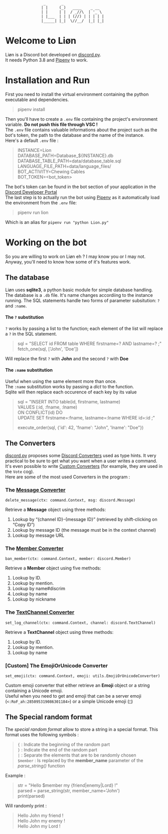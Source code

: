                      _       _                  
                    | |     (_)   ____    _ __  
                    | |     | |  / _//\  | '_ \ 
                    | |___  | | | (//) | | | | |
                    |_____| |_|  \//__/  |_| |_|

<!-- <img src="https://lion.fyi/lion_new.png" height="300" />-->

# Welcome to Liøn

Liøn is a Discord bot developed on [discord.py].  
It needs Python 3.8 and [Pipenv] to work.

# Installation and Run

First you need to install the virtual environment containing the python executable and dependencies. 
> pipenv install  

Then you'll have to create a `.env` file containing the project's environment variable.
**Do not push this file through VSC !**  
The `.env` file contains valuable informations about the project such as the bot's token, the path to the database 
and the name of the instance.  
Here's a default `.env` file :  
> INSTANCE=Lion  
DATABASE_PATH=Database_${INSTANCE}.db  
DATABASE_TABLE_PATH=data/database_table.sql  
LANGUAGE_FILE_PATH=data/language_files/  
BOT_ACTIVITY=Chewing Cables  
BOT_TOKEN=\<bot_token>  

The bot's token can be found in the bot section of your application in the [Discord Developer Portal]  
The last step is to actually run the bot using [Pipenv] as it automatically load the environment from the `.env` file:
> pipenv run lion

Which is an alias for `pipenv run "python Lion.py"`

# Working on the bot

So you are willing to work on Liøn eh ? I may know you or I may not.  
Anyway, you'll need to know how some of it's features work.  

## The database

Liøn uses **sqlite3**, a python basic module for simple database handling.  
The database is a `.db` file. It's name changes accordiing to the instance running.
The SQL statements handle two forms of parameter subsitution: `?` and `:name`.  

#### The `?` substitution

`?` works by passing a list to the function; each element of the list will 
replace a `?` in the SQL statement.  
> sql = "SELECT id FROM table WHERE firstname=? AND lastname=? ;"  
> fetch_one(sql, ['John', 'Doe'])  

Will replace the first `?` with **John** and the second `?` with **Doe**

#### The `:name` substitution

Useful when using the same element more than once.  
The `:name` substitution works by passing a *dict* to the function.  
Sqlite will then replace each occurence of each key by its value
> sql = "INSERT INTO table(id, firstname, lastname)  
>VALUES (:id, :fname, :lname)  
>ON CONFLICT(id) DO  
>UPDATE SET firstname=:fname, lastname=:lname WHERE id=:id ;"
>
> execute_order(sql, {'id': 42, 'fname': "John", 'lname': "Doe"})


## The Converters

[discord.py] proposes some [Discord Converters] used as type hints. 
It very practical to be sure to get what you want when a user writes a command.  
It's even possible to write [Custom Converters] (for example, they are used in the `Vote` cog).  
Here are some of the most used Converters in the program :  

### The [Message Converter]

`delete_message(ctx: command.Context, msg: discord.Message)`

Retrieve a **Message** object using three methods:

1. Lookup by “{channel ID}-{message ID}” (retrieved by shift-clicking on “Copy ID”)
2. Lookup by message ID (the message must be in the context channel)
3. Lookup by message URL

### The [Member Converter]

`ban_member(ctx: command.Context, member: discord.Member)`

Retrieve a **Member** object using five methods:

1. Lookup by ID.
2. Lookup by mention.
3. Lookup by name#discrim
4. Lookup by name
5. Lookup by nickname

### The [TextChannel Converter]

`set_log_channel(ctx: command.Context, channel: discord.TextChannel)`

Retrieve a **TextChannel** object using three methods:  

1. Lookup by ID.
2. Lookup by mention.
3. Lookup by name

### \[Custom] The EmojiOrUnicode Converter

`set_emoji(ctx: command.Context, emoji: utils.EmojiOrUnicodeConverter)`

Custom emoji converter that either retrieve an **Emoji** object or a string containing a Unicode emoji.  
Useful when you need to get and emoji that can be a server emoji (`<:RoF_ah:285095319086301184>`) or a simple Unicode emoji (`🐐`)

## The Special random format

The *special random format* allow to store a string in a special format. This format uses the following symbols :
> `{` : Indicate the beginning of the random part  
> `}` : Indicate the end of the random part  
> `|` : Separate the elements that are to be randomly chosen  
> `$member` : Is replaced by the **member_name** parameter of the _parse_string()_ function  

Example :  
> str = "Hello $member my {friend|enemy|Lord} !"  
> parsed = parse_string(str, member_name='John')  
> print(parsed)

Will randomly print :
> Hello John my friend !  
> Hello John my enemy !  
> Hello John my Lord !  


















[//]: #
   [discord.py]: <https://discordpy.readthedocs.io/en/latest/index.html>
   [Pipenv]: <https://pypi.org/project/pipenv/>
   [Discord Developer Portal]: <https://discord.com/developers/applications>
   [Discord Converters]: <https://discordpy.readthedocs.io/en/latest/ext/commands/commands.html#discord-converters>
   [Custom Converters]: <https://discordpy.readthedocs.io/en/latest/ext/commands/commands.html#advanced-converters>
   [Message Converter]: <https://discordpy.readthedocs.io/en/latest/ext/commands/api.html#discord.ext.commands.MessageConverter>
   [Member Converter]: <https://discordpy.readthedocs.io/en/latest/ext/commands/api.html#discord.ext.commands.MemberConverter>
   [TextChannel Converter]: <https://discordpy.readthedocs.io/en/latest/ext/commands/api.html#discord.ext.commands.TextChannelConverter>